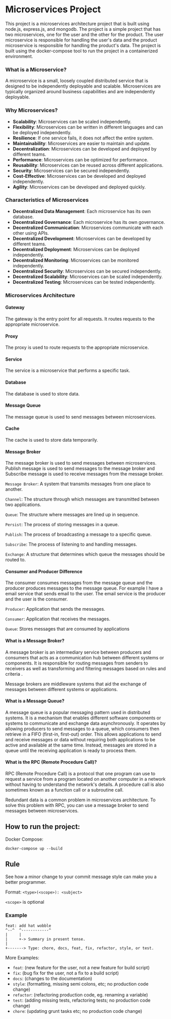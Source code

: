 # Microservices Project

This project is a microservices architecture project that is built using node.js, express.js, and mongodb. The project is a simple project that has two microservices, one for the user and the other for the product. The user microservice is responsible for handling the user's data and the product microservice is responsible for handling the product's data. The project is built using the docker-compose tool to run the project in a containerized environment.

### What is a Microservice?
A microservice is a small, loosely coupled distributed service that is designed to be independently deployable and scalable. Microservices are typically organized around business capabilities and are independently deployable.

### Why Microservices?
- **Scalability**: Microservices can be scaled independently.
- **Flexibility**: Microservices can be written in different languages and can be deployed independently.
- **Resilience**: If one service fails, it does not affect the entire system.
- **Maintainability**: Microservices are easier to maintain and update.
- **Decentralization**: Microservices can be developed and deployed by different teams.
- **Performance**: Microservices can be optimized for performance.
- **Reusability**: Microservices can be reused across different applications.
- **Security**: Microservices can be secured independently.
- **Cost-Effective**: Microservices can be developed and deployed independently.
- **Agility**: Microservices can be developed and deployed quickly.

### Characteristics of Microservices
- **Decentralized Data Management**: Each microservice has its own database.
- **Decentralized Governance**: Each microservice has its own governance.
- **Decentralized Communication**: Microservices communicate with each other using APIs.
- **Decentralized Development**: Microservices can be developed by different teams.
- **Decentralized Deployment**: Microservices can be deployed independently.
- **Decentralized Monitoring**: Microservices can be monitored independently.
- **Decentralized Security**: Microservices can be secured independently.
- **Decentralized Scalability**: Microservices can be scaled independently.
- **Decentralized Testing**: Microservices can be tested independently.

### Microservices Architecture

#### Gateway
The gateway is the entry point for all requests. It routes requests to the appropriate microservice.

#### Proxy
The proxy is used to route requests to the appropriate microservice.

#### Service
The service is a microservice that performs a specific task.

#### Database
The database is used to store data.

#### Message Queue
The message queue is used to send messages between microservices.

#### Cache
The cache is used to store data temporarily.

#### Message Broker
The message broker is used to send messages between microservices. Publish message is used to send messages to the message broker and Subscribe message is used to receive messages from the message broker.

`Message Broker`: A system that transmits messages from one place to another.

`Channel`: The structure through which messages are transmitted between two applications.

`Queue`: The structure where messages are lined up in sequence.

`Persist`: The process of storing messages in a queue.

`Publish`: The process of broadcasting a message to a specific queue.

`Subscribe`: The process of listening to and handling messages.

`Exchange`: A structure that determines which queue the messages should be routed to.

#### Consumer and Producer Difference
The consumer consumes messages from the message queue and the producer produces messages to the message queue.
For example I have a email service that sends email to the user. The email service is the producer and the user is the consumer.

``Producer``: Application that sends the messages.

``Consumer``: Application that receives the messages.

``Queue``: Stores messages that are consumed by applications

#### What is a Message Broker?
A message broker is an intermediary service between producers and consumers that acts as a communication hub between different systems or components. It is responsible for routing messages from senders to receivers as well as transforming and filtering messages based on rules and criteria .

Message brokers are middleware systems that aid the exchange of messages between different systems or applications.

#### What is a Message Queue?
A message queue is a popular messaging pattern used in distributed systems. It is a mechanism that enables different software components or systems to communicate and exchange data asynchronously.
It operates by allowing producers to send messages to a queue, which consumers then retrieve in a FIFO (first-in, first-out) order. This allows applications to send and receive messages or data without requiring both applications to be active and available at the same time. Instead, messages are stored in a queue until the receiving application is ready to process them.

#### What is the RPC (Remote Procedure Call)?
RPC (Remote Procedure Call) is a protocol that one program can use to request a service from a program located on another computer in a network without having to understand the network's details. A procedure call is also sometimes known as a function call or a subroutine call.

Redundant data is a common problem in microservices architecture. To solve this problem with RPC, you can use a message broker to send messages between microservices.

## How to run the project:

Docker Compose:
```
docker-compose up --build
```


## Rule
See how a minor change to your commit message style can make you a better programmer.

Format: `<type>(<scope>): <subject>`

`<scope>` is optional

### Example

```
feat: add hat wobble
^--^  ^------------^
|     |
|     +-> Summary in present tense.
|
+-------> Type: chore, docs, feat, fix, refactor, style, or test.
```
More Examples:

- `feat`: (new feature for the user, not a new feature for build script)
- `fix`: (bug fix for the user, not a fix to a build script)
- `docs`: (changes to the documentation)
- `style`: (formatting, missing semi colons, etc; no production code change)
- `refactor`: (refactoring production code, eg. renaming a variable)
- `test`: (adding missing tests, refactoring tests; no production code change)
- `chore`: (updating grunt tasks etc; no production code change)